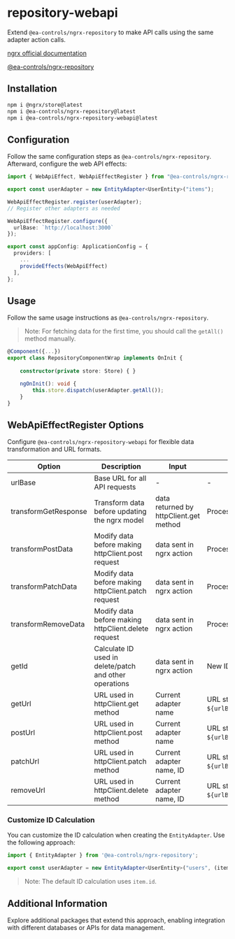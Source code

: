 # repository-webapi

Extend `@ea-controls/ngrx-repository` to make API calls using the same adapter action calls.

[ngrx official documentation](https://ngrx.io/)

[@ea-controls/ngrx-repository](https://link-to-your-package)

## Installation

```bash
npm i @ngrx/store@latest
npm i @ea-controls/ngrx-repository@latest
npm i @ea-controls/ngrx-repository-webapi@latest
```

## Configuration

Follow the same configuration steps as `@ea-controls/ngrx-repository`. Afterward, configure the web API effects:

```typescript
import { WebApiEffect, WebApiEffectRegister } from "@ea-controls/ngrx-repository-webapi";

export const userAdapter = new EntityAdapter<UserEntity>("items");

WebApiEffectRegister.register(userAdapter);
// Register other adapters as needed

WebApiEffectRegister.configure({
  urlBase: `http://localhost:3000`
});

export const appConfig: ApplicationConfig = {
  providers: [
    ...
    provideEffects(WebApiEffect)
  ],
};
```

## Usage

Follow the same usage instructions as `@ea-controls/ngrx-repository`.

>Note: For fetching data for the first time, you should call the `getAll()` method manually.

```typescript
@Component({...})
export class RepositoryComponentWrap implements OnInit {
    
    constructor(private store: Store) { }

    ngOnInit(): void {
        this.store.dispatch(userAdapter.getAll());
    }
}
```

## WebApiEffectRegister Options

Configure `@ea-controls/ngrx-repository-webapi` for flexible data transformation and URL formats.

| Option                  | Description                                          | Input                                   | Output                         |
|-------------------------|------------------------------------------------------|-----------------------------------------|--------------------------------|
| urlBase                 | Base URL for all API requests                        | -                                       | -                              |
| transformGetResponse    | Transform data before updating the ngrx model        | data returned by httpClient.get method   | Processed data by user         |
| transformPostData       | Modify data before making httpClient.post request     | data sent in ngrx action                | Processed data by user         |
| transformPatchData      | Modify data before making httpClient.patch request    | data sent in ngrx action                | Processed data by user         |
| transformRemoveData     | Modify data before making httpClient.delete request   | data sent in ngrx action                | Processed data by user         |
| getId                   | Calculate ID used in delete/patch and other operations| data sent in ngrx action                | New ID (string)                |
| getUrl                  | URL used in httpClient.get method                    | Current adapter name                    | URL string (default `${urlBase}/${adapterName}`) |
| postUrl                 | URL used in httpClient.post method                   | Current adapter name                    | URL string (default `${urlBase}/${adapterName}`) |
| patchUrl                | URL used in httpClient.patch method                  | Current adapter name, ID                | URL string (default `${urlBase}/${adapterName}/${id}`) |
| removeUrl               | URL used in httpClient.delete method                 | Current adapter name, ID                | URL string (default `${urlBase}/${adapterName}/${id}`) |

### Customize ID Calculation

You can customize the ID calculation when creating the `EntityAdapter`. Use the following approach:

```typescript
import { EntityAdapter } from '@ea-controls/ngrx-repository';

export const userAdapter = new EntityAdapter<UserEntity>("users", (item) => `${item.id}.${item.name}`);
```

>Note: The default ID calculation uses `item.id`.

## Additional Information

Explore additional packages that extend this approach, enabling integration with different databases or APIs for data management.
